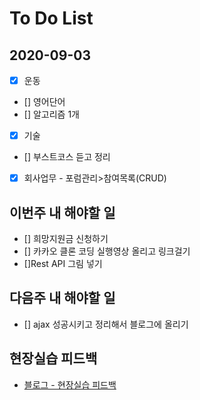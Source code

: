 # To Do List

## 2020-09-03

-   [x] 운동
-   [] 영어단어
-   [] 알고리즘 1개
-   [x] 기술
-   [] 부스트코스 듣고 정리
-   [x] 회사업무 - 포럼관리>참여목록(CRUD)

## 이번주 내 해야할 일

-   [] 희망지원금 신청하기
-   [] 카카오 클론 코딩 실행영상 올리고 링크걸기
-   []Rest API 그림 넣기

## 다음주 내 해야할 일

-   [] ajax 성공시키고 정리해서 블로그에 올리기

## 현장실습 피드백

-   [블로그 - 현장실습 피드백](https://kimmy100b.github.io/%ED%98%84%EC%9E%A5%EC%8B%A4%EC%8A%B5/2020/09/04/feedback/)
